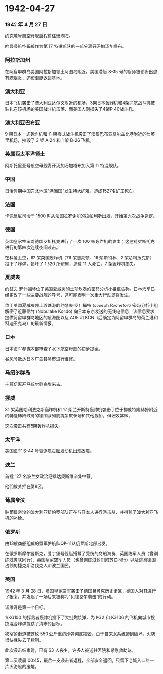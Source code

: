 # 1942-04-27

### 1942 年 4 月 27 日

约克城号航空母舰启程前往珊瑚海。

哈曼号航空母舰作为第 17 特遣部队的一部分离开汤加汤加塔布。

### 阿拉斯加州

在阿留申群岛美国阿拉斯加领土阿图岛附近，美国潜艇 S-35
号的厨师被诊断出患有腮腺炎，迫使潜艇返回基地。

### 澳大利亚

日本飞机袭击了澳大利亚达尔文附近的机场，3架日本轰炸机和4架护航战斗机被驻扎在该机场的美国战斗机击落，而美国人则损失了4架P-40战斗机。

### 澳大利亚巴布亚

9 架日本一式轰炸机和 11
架零式战斗机袭击了澳属巴布亚莫尔兹比港附近的七英里机场，摧毁了 3 架 A-24
和 1 架 B-26 飞机。

### 英属西太平洋领土

阿斯托里亚号航空母舰离开汤加汤加塔布加入第 11 特混舰队。

### 中国

日治时期中国东北地区"满洲国"发生特大矿难，造成1527名矿工死亡。

### 法国

卡佩里尼司令于 1500 时从法国拉罗谢尔的拉帕利斯出发，开始第九次战争巡逻。

### 德国

英国皇家空军对德国罗斯托克进行了一次 100
架轰炸机的袭击；这是对罗斯托克进行的第四次连续夜间袭击。

在科隆上空，97 架英国轰炸机（76 架惠灵顿、19 架斯特林、2
架哈利法克斯）投下了炸弹，损坏了 1,520 所房屋，造成 11 人死亡，7
架轰炸机损失。

### 夏威夷

约瑟夫·罗什福特位于美国夏威夷领土珍珠港的密码分析小组报告称，日本海军已经更改了一些主要战舰的呼号，这可能表明一次重大行动即将发生。

位于美国夏威夷领土珍珠港的约瑟夫·罗什福特 (Joseph Rochefort)
密码分析小组解密了近藤信竹 (Nobutake Kondo)
向日本东京发送的无线电信息，该信息要求提供阿留申群岛地区的航海图以及 AOE
和 KCN（后确定为阿留申群岛的荷兰港和科迪亚克岛）的最新情报。

### 日本

日本海军参谋本部审查了水下航空母舰的初步提案。

谷风号抵达日本广岛县吴市进行维修。

### 马绍尔群岛

卡莫伊离开马绍尔群岛埃米吉。

### 挪威

31 架英国哈利法克斯轰炸机和 12
架兰开斯特轰炸机袭击了位于挪威特隆赫姆附近的特隆赫姆峡湾的德国战列舰提尔皮茨号和其他舰船，但收效甚微。

这次袭击共有5架轰炸机损失。

### 太平洋

美国海军 S-44 号驱逐舰左舷发动机出现故障。

### 波兰

首批 127 名波兰女政治犯抵达奥斯维辛集中营。

他们被关押在第8区。

### 葡属帝汶

驻葡属帝汶的澳大利亚斯帕罗部队正在与日本人进行游击战，并得到了澳大利亚飞机的补给。

### 俄罗斯

由13艘商船组成的盟军护航队QP-11从俄罗斯北部出发。

在俄罗斯摩尔曼斯克，爱丁堡号舰艇搭载了受伤的商船海员、英国陆军人员（曾训练过苏联同行）、英国皇家空军人员（也曾训练过他们的苏联同行）以及逃离德国占领的捷克斯洛伐克人和波兰国民。

### 英国

1942 年 3 月 28
日，英国皇家空军袭击了德国吕贝克历史街区，德国人对其进行了报复，并发起了一场后来被称为"贝德克尔袭击"的行动。

诺维奇是第一个目标。

1/KG100 的探路者轰炸机投下了大批燃烧弹，为 KG2 和 KG106
的飞机向城市投掷混合炸弹提供了清晰的目标。

狭窄的街道被这枚 550
公斤重的炸弹彻底摧毁，由于自来水系统遭到破坏，火势很快就失去了控制。

此次袭击结束时，已有 63 人丧生，许多人被送往医院和紧急救助站。

第二天凌晨
00:45，最后一支袭击者返程，全部安全返回，只留下老城入口处一片火海般的废墟。
